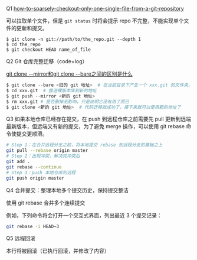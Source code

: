 Q1 [how-to-sparsely-checkout-only-one-single-file-from-a-git-repository](https://stackoverflow.com/questions/2466735/how-to-sparsely-checkout-only-one-single-file-from-a-git-repository/2466755#2466755)

可以拉取单个文件，但是 `git status` 时将会提示 repo 不完整，不能实现单个文件的更新和提交。
~~~
$ git clone -n git://path/to/the_repo.git --depth 1
$ cd the_repo
$ git checkout HEAD name_of_file
~~~

Q2 Git 仓库完整迁移（code+log）

[git clone --mirror和git clone --bare之间的区别是什么](https://www.imooc.com/wenda/detail/579025)
~~~Python
$ git clone --bare <旧的 git 地址>  # 在当前目录下产生一个 xxx.git 的文件夹，任何远程分支（在克隆的远程中）和其他引用都被完全忽略。
$ cd xxx.git  # 推送裸版本库到新的地址
$ git push --mirror <新的 git 地址>
$ rm xxx.git # 是否删掉无影响，只是说明它没有用了而已
$ git clone <新的 git 地址>  # 代码迁移就成功了，接下来就可以使用新的地址了
~~~


Q3 如果本地仓库已经存在提交，在 push 到远程仓库之前需要先 pull 更新到远端最新版本，但远端又有新的提交，为了避免 merge 操作，可以使用 git rebase 命令使提交更顺滑。

~~~bash
# Step 1：在合并远程分支之前，将本地提交 rebase 到远程分支的基础之上
git pull --rebase origin master
# Step 2：出现冲突，解决完冲突后
git add .
git rebase --continue
# Step 3：push 本地仓库到远程
git push origin master
~~~

Q4 合并提交：整理本地多个提交历史，保持提交整洁

使用 git rebase 合并多个连续提交

例如，下列命令将会打开一个交互式界面，列出最近 3 个提交记录：

~~~bash
git rebase -i HEAD~3
~~~

Q5 远程回滚

本行将被回滚（已执行回滚，并修改了内容）